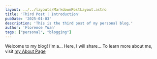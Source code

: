 ```yaml
---
layout: ../../layouts/MarkdownPostLayout.astro
title: 'Third Post | Introduction'
pubDate: '2025-01-03'
description: 'This is the third post of my personal blog.'
author: 'Florence Yuan'
tags: ["personal", "blogging"]
---
```


Welcome to my blog!  I'm a...  Here, I will share...
To learn more about me, visit [my About Page](/about/)